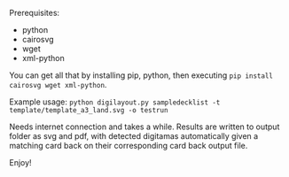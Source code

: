 
Prerequisites:
- python
- cairosvg
- wget
- xml-python

You can get all that by installing pip, python, then executing 
```pip install cairosvg wget xml-python```.

Example usage: ```python digilayout.py sampledecklist -t template/template_a3_land.svg -o testrun```

Needs internet connection and takes a while. Results are written to output folder as svg and pdf, with detected digitamas automatically given a matching card back on their corresponding card back output file.

Enjoy!